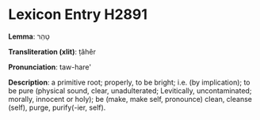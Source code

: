 # Lexicon Entry H2891

**Lemma**: טָהֵר

**Transliteration (xlit)**: ṭâhêr

**Pronunciation**: taw-hare'

**Description**:
a primitive root; properly, to be bright; i.e. (by implication); to be pure (physical sound, clear, unadulterated; Levitically, uncontaminated; morally, innocent or holy); be (make, make self, pronounce) clean, cleanse (self), purge, purify(-ier, self).
